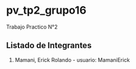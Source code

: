 # pv_tp2_grupo16
Trabajo Practico N°2

## Listado de Integrantes

1. Mamani, Erick Rolando - usuario: MamaniErick
